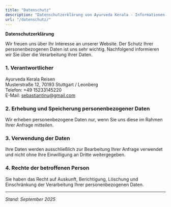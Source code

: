 ```yaml
---
title: "Datenschutz"
description: "Datenschutzerklärung von Ayurveda Kerala - Informationen zum Umgang mit personenbezogenen Daten bei Reiseberatung und Buchungen."
url: "/datenschutz/"
---
```


**Datenschutzerklärung**

Wir freuen uns über Ihr Interesse an unserer Website. Der Schutz Ihrer personenbezogenen Daten ist uns sehr wichtig. Nachfolgend informieren wir Sie über die Verarbeitung Ihrer Daten.

### 1. Verantwortlicher  
Ayurveda Kerala Reisen  
Musterstraße 12, 70193 Stuttgart / Leonberg  
Telefon: +49 15233145220  
E-Mail: sebastiantinu@gmail.com  

### 2. Erhebung und Speicherung personenbezogener Daten  
Wir erheben personenbezogene Daten nur, wenn Sie uns diese im Rahmen Ihrer Anfrage mitteilen.

### 3. Verwendung der Daten  
Ihre Daten werden ausschließlich zur Bearbeitung Ihrer Anfrage verwendet und nicht ohne Ihre Einwilligung an Dritte weitergegeben.

### 4. Rechte der betroffenen Person  
Sie haben das Recht auf Auskunft, Berichtigung, Löschung und Einschränkung der Verarbeitung Ihrer personenbezogenen Daten.

---

*Stand: September 2025*
